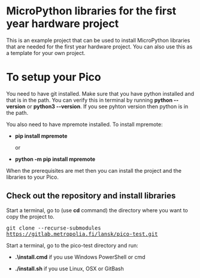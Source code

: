 # MicroPython libraries for the first year hardware project

This is an example project that can be used to install MicroPython libraries that are needed for
the first year hardware project. You can also use this as a template for your own 
project.

# To setup your Pico

You need to have git installed. Make sure that you have python installed and that is in the path. You can verify this in terminal
by running **python --version** or **python3 --version**. If you see pyhton version then python is in the path.

You also need to have mpremote installed. To install mpremote:

- **pip install mpremote**
  
  or
  
- **python -m pip install mpremote**

When the prerequisites are met then you can install the project and the libraries to your Pico.

## Check out the repository and install libraries

Start a terminal, go to (use **cd** command) the directory where you want to copy the project to.

<kbd>git clone --recurse-submodules https://gitlab.metropolia.fi/lansk/pico-test.git</kbd>

Start a terminal, go to the pico-test directory and run:

- **.\install.cmd** if you use Windows PowerShell or cmd

- **./install.sh** if you use Linux, OSX or GitBash

